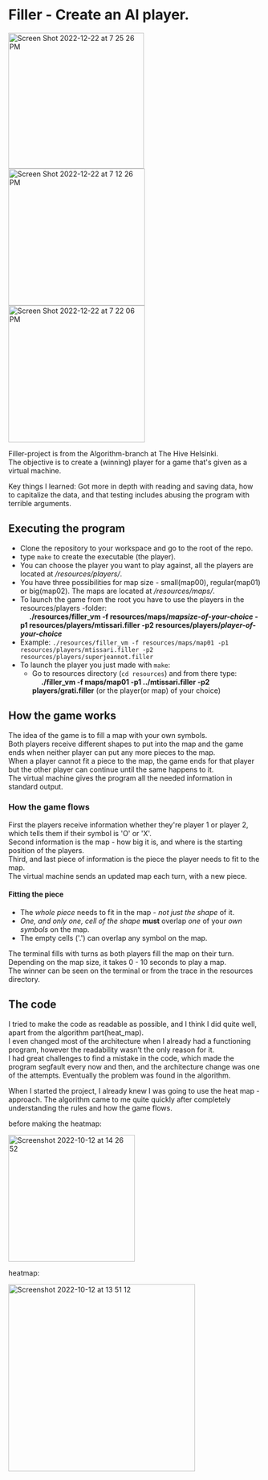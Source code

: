 # Filler - Create an AI player.
  <img width="270" alt="Screen Shot 2022-12-22 at 7 25 26 PM" src="https://user-images.githubusercontent.com/90178358/209191779-b2c34c4c-c9a7-4b0d-9598-becd9a91f853.png"> <img width="272" alt="Screen Shot 2022-12-22 at 7 12 26 PM" src="https://user-images.githubusercontent.com/90178358/209190166-5a8cdb60-9954-40cb-86d3-9cff9374532a.png"> <img width="272" alt="Screen Shot 2022-12-22 at 7 22 06 PM" src="https://user-images.githubusercontent.com/90178358/209191419-d3e470e3-7d15-47a7-b263-9234767c025b.png">

Filler-project is from the Algorithm-branch at The Hive Helsinki.  
The objective is to create a (winning) player for a game that's given as a virtual machine.  
  
Key things I learned: Got more in depth with reading and saving data, how to capitalize the data, and that testing includes abusing the program with terrible arguments.  
  
  

## Executing the program
  
- Clone the repository to your workspace and go to the root of the repo.
- type `make` to create the executable (the player).
- You can choose the player you want to play against, all the players are located at */resources/players/*.
- You have three possibilities for map size - small(map00), regular(map01) or big(map02). The maps are located at */resources/maps/*.
- To launch the game from the root you have to use the players in the resources/players -folder:  
&emsp; **./resources/filler_vm -f resources/maps/_mapsize-of-your-choice_ -p1 resources/players/mtissari.filler -p2 resources/players/_player-of-your-choice_**
- Example: `./resources/filler_vm -f resources/maps/map01 -p1 resources/players/mtissari.filler -p2 resources/players/superjeannot.filler`
- To launch the player you just made with `make`:
  - Go to resources directory (`cd resources`) and from there type:  
&emsp; **./filler_vm -f maps/map01 -p1 ../mtissari.filler -p2 players/grati.filler** (or the player(or map) of your choice)
  
## How the game works
  
The idea of the game is to fill a map with your own symbols.  
Both players receive different shapes to put into the map and the game ends when neither player can put any more pieces to the map.  
When a player cannot fit a piece to the map, the game ends for that player but the other player can continue until the same happens to it.  
The virtual machine gives the program all the needed information in standard output.  
  
### How the game flows
First the players receive information whether they're player 1 or player 2, which tells them if their symbol is 'O' or 'X'.  
Second information is the map - how big it is, and where is the starting position of the players.  
Third, and last piece of information is the piece the player needs to fit to the map.  
The virtual machine sends an updated map each turn, with a new piece. 
  
#### Fitting the piece
- The _whole piece_ needs to fit in the map - _not just the shape_ of it.
- _One, and only one, cell of the shape_ **must** overlap _one_ of your _own symbols_ on the map.
- The empty cells ('.') can overlap any symbol on the map.
  
The terminal fills with turns as both players fill the map on their turn. Depending on the map size, it takes 0 - 10 seconds to play a map.  
The winner can be seen on the terminal or from the trace in the resources directory.
  
  
## The code
  
I tried to make the code as readable as possible, and I think I did quite well, apart from the algorithm part(heat_map).  
I even changed most of the architecture when I already had a functioning program, however the readability wasn't the only reason for it.  
I had great challenges to find a mistake in the code, which made the program segfault every now and then, and the architecture change was one of the attempts.
Eventually the problem was found in the algorithm.  
  
When I started the project, I already knew I was going to use the heat map -approach. The algorithm came to me quite quickly after completely understanding the rules and how the game flows.  
  

before making the heatmap:

<img width="252" alt="Screenshot 2022-10-12 at 14 26 52" src="https://user-images.githubusercontent.com/86073849/195331079-7dbd316b-feb7-4ccb-9e7a-970dabae2766.png">

heatmap:

<img width="372" alt="Screenshot 2022-10-12 at 13 51 12" src="https://user-images.githubusercontent.com/86073849/195326031-63d5bb13-04de-4b8f-a0ca-e79cef2fc012.png">
  
  
  
